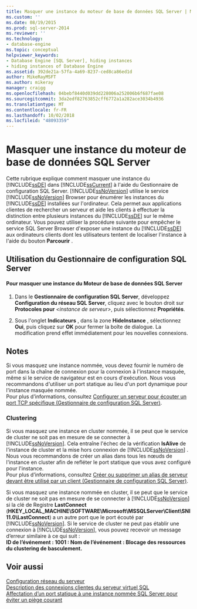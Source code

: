 ```yaml
---
title: Masquer une instance du moteur de base de données SQL Server | Microsoft Docs
ms.custom: ''
ms.date: 08/19/2015
ms.prod: sql-server-2014
ms.reviewer: ''
ms.technology:
- database-engine
ms.topic: conceptual
helpviewer_keywords:
- Database Engine [SQL Server], hiding instances
- hiding instances of Database Engine
ms.assetid: 392de21a-57fa-4a69-8237-ced8ca86ed1d
author: MikeRayMSFT
ms.author: mikeray
manager: craigg
ms.openlocfilehash: 04bebf8440d039dd228006a252006b6f687fae08
ms.sourcegitcommit: 3da2edf82763852cff6772a1a282ace3034b4936
ms.translationtype: MT
ms.contentlocale: fr-FR
ms.lasthandoff: 10/02/2018
ms.locfileid: "48093359"
---
```

# <a name="hide-an-instance-of-sql-server-database-engine"></a>Masquer une instance du moteur de base de données SQL Server
  Cette rubrique explique comment masquer une instance du [!INCLUDE[ssDE](../../includes/ssde-md.md)] dans [!INCLUDE[ssCurrent](../../includes/sscurrent-md.md)] à l'aide du Gestionnaire de configuration SQL Server. [!INCLUDE[ssNoVersion](../../includes/ssnoversion-md.md)] utilise le service [!INCLUDE[ssNoVersion](../../includes/ssnoversion-md.md)] Browser pour énumérer les instances du [!INCLUDE[ssDE](../../includes/ssde-md.md)] installées sur l'ordinateur. Cela permet aux applications clientes de rechercher un serveur et aide les clients à effectuer la distinction entre plusieurs instances du [!INCLUDE[ssDE](../../includes/ssde-md.md)] sur le même ordinateur. Vous pouvez utiliser la procédure suivante pour empêcher le service SQL Server Browser d'exposer une instance du [!INCLUDE[ssDE](../../includes/ssde-md.md)] aux ordinateurs clients dont les utilisateurs tentent de localiser l'instance à l'aide du bouton **Parcourir** .  
  
##  <a name="SSMSProcedure"></a> Utilisation du Gestionnaire de configuration SQL Server  
  
#### <a name="to-hide-an-instance-of-the-sql-server-database-engine"></a>Pour masquer une instance du Moteur de base de données SQL Server  
  
1.  Dans le **Gestionnaire de configuration SQL Server**, développez **Configuration du réseau SQL Server**, cliquez avec le bouton droit sur **Protocoles pour** *\<instance de serveur>*, puis sélectionnez **Propriétés**.  
  
2.  Sous l'onglet **Indicateurs** , dans la zone **HideInstance** , sélectionnez **Oui**, puis cliquez sur **OK** pour fermer la boîte de dialogue. La modification prend effet immédiatement pour les nouvelles connexions.  
  
## <a name="remarks"></a>Notes  
 Si vous masquez une instance nommée, vous devez fournir le numéro de port dans la chaîne de connexion pour la connexion à l'instance masquée, même si le service de navigateur est en cours d'exécution. Nous vous recommandons d'utiliser un port statique au lieu d'un port dynamique pour l'instance masquée nommée.  
  Pour plus d’informations, consultez [Configurer un serveur pour écouter un port TCP spécifique &#40;Gestionnaire de configuration SQL Server&#41;](configure-a-server-to-listen-on-a-specific-tcp-port.md).  
  
### <a name="clustering"></a>Clustering  
 Si vous masquez une instance en cluster nommée, il se peut que le service de cluster ne soit pas en mesure de se connecter à [!INCLUDE[ssNoVersion](../../includes/ssnoversion-md.md)]. Cela entraîne l'échec de la vérification **IsAlive** de l'instance de cluster et la mise hors connexion de [!INCLUDE[ssNoVersion](../../includes/ssnoversion-md.md)] . Nous vous recommandons de créer un alias dans tous les nœuds de l'instance en cluster afin de refléter le port statique que vous avez configuré pour l'instance.  
 Pour plus d’informations, consultez [Créer ou supprimer un alias de serveur devant être utilisé par un client &#40;Gestionnaire de configuration SQL Server&#41;](create-or-delete-a-server-alias-for-use-by-a-client.md).  
  
 Si vous masquez une instance nommée en cluster, il se peut que le service de cluster ne soit pas en mesure de se connecter à [!INCLUDE[ssNoVersion](../../includes/ssnoversion-md.md)] si la clé de Registre **LastConnect** (**HKEY_LOCAL_MACHINE\SOFTWARE\Microsoft\MSSQLServer\Client\SNI11.0\LastConnect**) a un autre port que le port écouté par [!INCLUDE[ssNoVersion](../../includes/ssnoversion-md.md)]. Si le service de cluster ne peut pas établir une connexion à [!INCLUDE[ssNoVersion](../../includes/ssnoversion-md.md)], vous pouvez recevoir un message d’erreur similaire à ce qui suit :  
**ID de l’événement : 1001 : Nom de l’événement : Blocage des ressources du clustering de basculement.**  
  
## <a name="see-also"></a>Voir aussi  
 [Configuration réseau du serveur](server-network-configuration.md)   
 [Description des connexions clientes du serveur virtuel SQL](https://support.microsoft.com/kb/273673)   
 [Affectation d’un port statique à une instance nommée SQL Server pour éviter un piège courant](http://blogs.msdn.com/b/arvindsh/archive/2012/09/08/how-to-assign-a-static-port-to-a-sql-server-named-instance-and-avoid-a-common-pitfall.aspx)  
  
  
